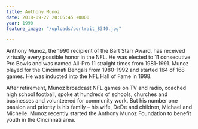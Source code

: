 ```yaml
---
title: Anthony Munoz
date: 2018-09-27 20:05:45 +0000
year: 1990
feature_image: "/uploads/portrait_8340.jpg"

---
```

Anthony Munoz, the 1990 recipient of the Bart Starr Award, has received virtually every possible honor in the NFL. He was elected to 11 consecutive Pro Bowls and was named All-Pro 11 straight times from 1981-1991. Munoz played for the Cincinnati Bengals from 1980-1992 and started 164 of 168 games. He was inducted into the NFL Hall of Fame in 1998.

After retirement, Munoz broadcast NFL games on TV and radio, coached high school football, spoke at hundreds of schools, churches and businesses and volunteered for community work. But his number one passion and priority is his family – his wife, DeDe and children, Michael and Michelle. Munoz recently started the Anthony Munoz Foundation to benefit youth in the Cincinnati area.